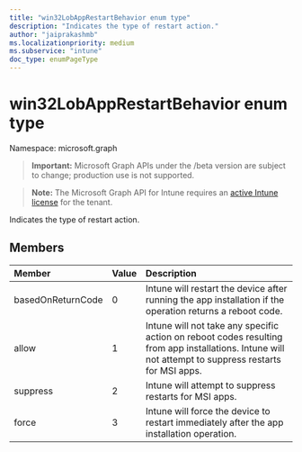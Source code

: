 ```yaml
---
title: "win32LobAppRestartBehavior enum type"
description: "Indicates the type of restart action."
author: "jaiprakashmb"
ms.localizationpriority: medium
ms.subservice: "intune"
doc_type: enumPageType
---
```


# win32LobAppRestartBehavior enum type

Namespace: microsoft.graph

> **Important:** Microsoft Graph APIs under the /beta version are subject to change; production use is not supported.

> **Note:** The Microsoft Graph API for Intune requires an [active Intune license](https://go.microsoft.com/fwlink/?linkid=839381) for the tenant.

Indicates the type of restart action.

## Members
|Member|Value|Description|
|:---|:---|:---|
|basedOnReturnCode|0|Intune will restart the device after running the app installation if the operation returns a reboot code.|
|allow|1|Intune will not take any specific action on reboot codes resulting from app installations. Intune will not attempt to suppress restarts for MSI apps.|
|suppress|2|Intune will attempt to suppress restarts for MSI apps.|
|force|3|Intune will force the device to restart immediately after the app installation operation.|
